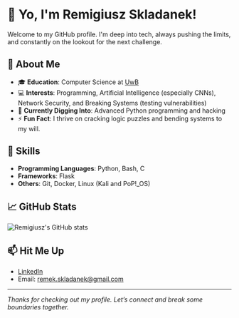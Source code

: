 # 👋 Yo, I'm Remigiusz Skladanek!

Welcome to my GitHub profile. I'm deep into tech, always pushing the limits, and constantly on the lookout for the next challenge.

## 💼 About Me

- 🎓 **Education**: Computer Science at [UwB](https://informatyka.uwb.edu.pl/en/)
- 💻 **Interests**: Programming, Artificial Intelligence (especially CNNs), Network Security, and Breaking Systems (testing vulnerabilities)
- 🌱 **Currently Digging Into**: Advanced Python programming and hacking
- ⚡ **Fun Fact**: I thrive on cracking logic puzzles and bending systems to my will.

## 🚀 Skills

- **Programming Languages**: Python, Bash, C
- **Frameworks**: Flask
- **Others**: Git, Docker, Linux (Kali and PoP!_OS)

## 📈 GitHub Stats

![Remigiusz's GitHub stats](https://github-readme-stats.vercel.app/api?username=Rskladanek&show_icons=true&theme=radical)

## 📫 Hit Me Up

- [LinkedIn](https://www.linkedin.com/in/remigiusz-skladanek/)
- Email: [remek.skladanek@gmail.com](mailto:remek.skladanek@gmail.com)

---

*Thanks for checking out my profile. Let’s connect and break some boundaries together.*
